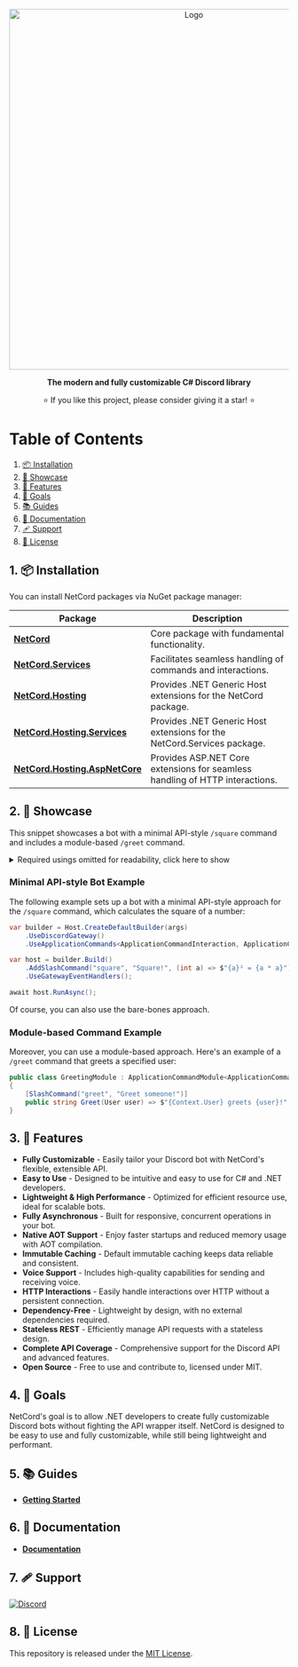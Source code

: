<p align="center">
    <img src="Resources/Logo/svg/BigOutline.svg" alt="Logo" width="650px">
</p>
<p align="center">
    <b>The modern and fully customizable C# Discord library</b>
</p>

<p align="center">
    ⭐ If you like this project, please consider giving it a star! ⭐
</p>

# Table of Contents

1. [📦 Installation](#1--installation)
2. [🚀 Showcase](#2--showcase)
3. [🎨 Features](#3--features)
4. [🥅 Goals](#4--goals)
5. [📚 Guides](#5--guides)
6. [📄 Documentation](#6--documentation)
7. [🩹 Support](#7--support)
6. [📜 License](#8--license)

## 1. 📦 Installation

You can install NetCord packages via NuGet package manager:

| Package                                                                                     | Description                                                                  |
|---------------------------------------------------------------------------------------------|------------------------------------------------------------------------------|
| **[NetCord](https://www.nuget.org/packages/NetCord)**                                       | Core package with fundamental functionality.                                 |
| **[NetCord.Services](https://www.nuget.org/packages/NetCord.Services)**                     | Facilitates seamless handling of commands and interactions.                  |
| **[NetCord.Hosting](https://www.nuget.org/packages/NetCord.Hosting)**                       | Provides .NET Generic Host extensions for the NetCord package.               |
| **[NetCord.Hosting.Services](https://www.nuget.org/packages/NetCord.Hosting.Services)**     | Provides .NET Generic Host extensions for the NetCord.Services package.      |
| **[NetCord.Hosting.AspNetCore](https://www.nuget.org/packages/NetCord.Hosting.AspNetCore)** | Provides ASP.NET Core extensions for seamless handling of HTTP interactions. |

## 2. 🚀 Showcase

This snippet showcases a bot with a minimal API-style `/square` command and includes a module-based `/greet` command.

<details>
<summary>Required usings omitted for readability, click here to show</summary>

```cs
using Microsoft.Extensions.Hosting;

using NetCord;
using NetCord.Services.ApplicationCommands;
using NetCord.Hosting.Gateway;
using NetCord.Hosting.Services.ApplicationCommands;
```

</details>

### Minimal API-style Bot Example

The following example sets up a bot with a minimal API-style approach for the `/square` command, which calculates the square of a number:

```cs
var builder = Host.CreateDefaultBuilder(args)
    .UseDiscordGateway()
    .UseApplicationCommands<ApplicationCommandInteraction, ApplicationCommandContext>();

var host = builder.Build()
    .AddSlashCommand("square", "Square!", (int a) => $"{a}² = {a * a}")
    .UseGatewayEventHandlers();

await host.RunAsync();
```

Of course, you can also use the bare-bones approach.

### Module-based Command Example

Moreover, you can use a module-based approach. Here's an example of a `/greet` command that greets a specified user:

```cs
public class GreetingModule : ApplicationCommandModule<ApplicationCommandContext>
{
    [SlashCommand("greet", "Greet someone!")]
    public string Greet(User user) => $"{Context.User} greets {user}!";
}
```

## 3. 🎨 Features

- **Fully Customizable** - Easily tailor your Discord bot with NetCord's flexible, extensible API.
- **Easy to Use** - Designed to be intuitive and easy to use for C# and .NET developers.
- **Lightweight & High Performance** - Optimized for efficient resource use, ideal for scalable bots.
- **Fully Asynchronous** - Built for responsive, concurrent operations in your bot.
- **Native AOT Support** - Enjoy faster startups and reduced memory usage with AOT compilation.
- **Immutable Caching** - Default immutable caching keeps data reliable and consistent.
- **Voice Support** - Includes high-quality capabilities for sending and receiving voice.
- **HTTP Interactions** - Easily handle interactions over HTTP without a persistent connection.
- **Dependency-Free** - Lightweight by design, with no external dependencies required.
- **Stateless REST** - Efficiently manage API requests with a stateless design.
- **Complete API Coverage** - Comprehensive support for the Discord API and advanced features.
- **Open Source** - Free to use and contribute to, licensed under MIT.

## 4. 🥅 Goals

NetCord's goal is to allow .NET developers to create fully customizable Discord bots without fighting the API wrapper itself. NetCord is designed to be easy to use and fully customizable, while still being lightweight and performant.

## 5. 📚 Guides

- **[Getting Started](https://netcord.dev/guides/getting-started/installation.html)**

## 6. 📄 Documentation

- **[Documentation](https://netcord.dev/docs/)**

## 7. 🩹 Support

<a href="https://discord.gg/meaSHTGyUH"><img src="https://discord.com/api/guilds/988888771187581010/widget.png?style=banner2" alt="Discord"></a>

## 8. 📜 License

This repository is released under the [MIT License](LICENSE.md).
